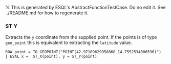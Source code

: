 % This is generated by ESQL's AbstractFunctionTestCase. Do no edit it. See ../README.md for how to regenerate it.

### ST Y
Extracts the `y` coordinate from the supplied point.
If the points is of type `geo_point` this is equivalent to extracting the `latitude` value.

```esql
ROW point = TO_GEOPOINT("POINT(42.97109629958868 14.7552534006536)")
| EVAL x =  ST_X(point), y = ST_Y(point)
```
